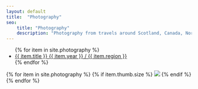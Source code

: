 ```yaml
---
layout: default
title:  "Photography"
seo:
    title: "Photography"
    description: "Photography from travels around Scotland, Canada, Northern England and more"
---
```


<div class="pt-12 md:pt-40 pb-24 md:pb-40">
  <nav class="w-full md:w-7/10 md:ml-3/10 relative mb-12 px-8 md:px-0">
    <ul>
      {% for item in site.photography %}
      <li class="fade-up">
        <a href="{{ item.url }}" class="feature-nav-item" data-hover-show data-hover-target=".thumb-{{ item.slug }}">
          {{ item.title }}
          <span class="meta text-3xs block mt-2 text-left no-underline md:mt-4 md:ml-2">{{ item.year }} / {{ item.region }}</span>
        </a>
      </li>
      {% endfor %}
    </ul>
  </nav>

  {% for item in site.photography %}
    {% if item.thumb.size %}
      <img src="{{ site.image_base }}{{ item.thumb.image }}?w=480&h=640&fit=crop" class="fixed bottom-20 left-0 z-10 opacity-0 hidden md:block transition-all duration-500 ease-in-out thumb-{{ item.slug }} w-1/4 h-auto">
    {% endif %}
  {% endfor %}

</div>
